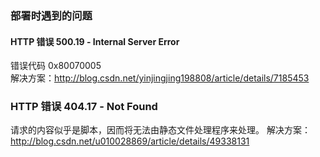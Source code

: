 ﻿<!--
* Licensed under MIT (https://github.com/jinyahuan/effective-notebook/blob/master/LICENSE)
* @author JinYahuan
* @since 1.0.0
-->

### 部署时遇到的问题

#### HTTP 错误 500.19 - Internal Server Error
错误代码 0x80070005   
解决方案：http://blog.csdn.net/yinjingjing198808/article/details/7185453

### HTTP 错误 404.17 - Not Found
请求的内容似乎是脚本，因而将无法由静态文件处理程序来处理。 
解决方案：http://blog.csdn.net/u010028869/article/details/49338131  
